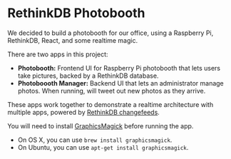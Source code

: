 # RethinkDB Photobooth

We decided to build a photobooth for our office, using a Raspberry Pi, RethinkDB, React, and some realtime magic.

There are two apps in this project:

  - **Photobooth:** Frontend UI for Raspberry Pi photobooth that lets users take pictures, backed by a RethinkDB database.
  - **Photoboooth Manager:** Backend UI that lets an administrator manage photos. When running, will tweet out new photos as they arrive.

These apps work together to demonstrate a realtime architecture with multiple apps, powered by [RethinkDB changefeeds](http://rethinkdb.com/docs/changefeeds/).

You will need to install [GraphicsMagick](http://www.graphicsmagick.org/) before running the app.

  - On OS X, you can use `brew install graphicsmagick`.
  - On Ubuntu, you can use `apt-get install graphicsmagick`.
